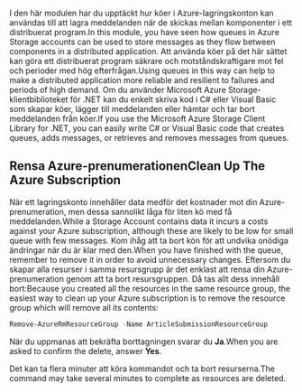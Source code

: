 <span data-ttu-id="e74d9-101">I den här modulen har du upptäckt hur köer i Azure-lagringskonton kan användas till att lagra meddelanden när de skickas mellan komponenter i ett distribuerat program.</span><span class="sxs-lookup"><span data-stu-id="e74d9-101">In this module, you have seen how queues in Azure Storage accounts can be used to store messages as they flow between components in a distributed application.</span></span> <span data-ttu-id="e74d9-102">Att använda köer på det här sättet kan göra ett distribuerat program säkrare och motståndskraftigare mot fel och perioder med hög efterfrågan.</span><span class="sxs-lookup"><span data-stu-id="e74d9-102">Using queues in this way can help to make a distributed application more reliable and resilient to failures and periods of high demand.</span></span> <span data-ttu-id="e74d9-103">Om du använder Microsoft Azure Storage-klientbiblioteket för .NET kan du enkelt skriva kod i C# eller Visual Basic som skapar köer, lägger till meddelanden eller hämtar och tar bort meddelanden från köer.</span><span class="sxs-lookup"><span data-stu-id="e74d9-103">If you use the Microsoft Azure Storage Client Library for .NET, you can easily write C# or Visual Basic code that creates queues, adds messages, or retrieves and removes messages from queues.</span></span>

## <a name="clean-up-the-azure-subscription"></a><span data-ttu-id="e74d9-104">Rensa Azure-prenumerationen</span><span class="sxs-lookup"><span data-stu-id="e74d9-104">Clean Up The Azure Subscription</span></span>

<span data-ttu-id="e74d9-105">När ett lagringskonto innehåller data medför det kostnader mot din Azure-prenumeration, men dessa sannolikt låga för liten kö med få meddelanden.</span><span class="sxs-lookup"><span data-stu-id="e74d9-105">While a Storage Account contains data it incurs a costs against your Azure subscription, although these are likely to be low for small queue with few messages.</span></span> <span data-ttu-id="e74d9-106">Kom ihåg att ta bort kön för att undvika onödiga ändringar när du är klar med den.</span><span class="sxs-lookup"><span data-stu-id="e74d9-106">When you have finished with the queue, remember to remove it in order to avoid unnecessary changes.</span></span> <span data-ttu-id="e74d9-107">Eftersom du skapar alla resurser i samma resursgrupp är det enklast att rensa din Azure-prenumeration genom att ta bort resursgruppen. Då tas allt dess innehåll bort:</span><span class="sxs-lookup"><span data-stu-id="e74d9-107">Because you created all the resources in the same resource group, the easiest way to clean up your Azure subscription is to remove the resource group which will remove all its contents:</span></span>

   ```powershell
   Remove-AzureRmResourceGroup -Name ArticleSubmissionResourceGroup
   ```

<span data-ttu-id="e74d9-108">När du uppmanas att bekräfta borttagningen svarar du **Ja**.</span><span class="sxs-lookup"><span data-stu-id="e74d9-108">When you are asked to confirm the delete, answer **Yes**.</span></span>

<span data-ttu-id="e74d9-109">Det kan ta flera minuter att köra kommandot och ta bort resurserna.</span><span class="sxs-lookup"><span data-stu-id="e74d9-109">The command may take several minutes to complete as resources are deleted.</span></span>
